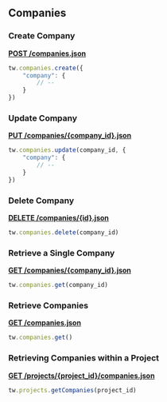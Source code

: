 ## Companies

### Create Company

[**POST /companies.json**](https://developer.teamwork.com/companies#create_company)

```js
tw.companies.create({
	"company": {
		// --
	}
})
```

### Update Company

[**PUT /companies/{company_id}.json**](https://developer.teamwork.com/companies#update_company)

```js
tw.companies.update(company_id, {
	"company": {
		// --
	}
})
```

### Delete Company

[**DELETE /companies/{id}.json**](https://developer.teamwork.com/companies#delete_company)

```js
tw.companies.delete(company_id)
```

### Retrieve a Single Company

[**GET /companies/{company_id}.json**](https://developer.teamwork.com/companies#retrieve_a_single)

```js
tw.companies.get(company_id)
```

### Retrieve Companies

[**GET /companies.json**](https://developer.teamwork.com/companies#retrieve_companie)

```js
tw.companies.get()
```

### Retrieving Companies within a Project

[**GET /projects/{project_id}/companies.json**](https://developer.teamwork.com/companies#retrieving_compan)

```js
tw.projects.getCompanies(project_id)
```
